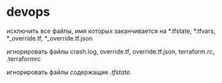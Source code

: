 # devops


исключить все файлы, имя которых заканчивается на *.tfstate, *.tfvars, *_override.tf, *_override.tf.json

игнорировать файлы crash.log, override.tf, override.tf.json, terraform.rc, .terraformrc 

игнорировать файлы содержащие *.tfstate.*
